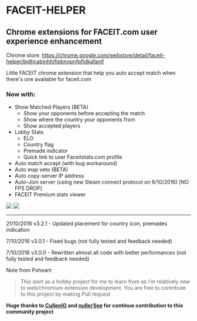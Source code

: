 # FACEIT-HELPER
## Chrome extensions for FACEIT.com user experience enhancement

Chrome store:
https://chrome.google.com/webstore/detail/faceit-helper/bjdhcabjnhhifipbnopnfpfidkafanjf

Little FACEIT chrome extension that help you auto accept match when there's one available for faceit.com

### Now with:
* Show Matched Players (BETA)
  * Show your opponents before accepting the match
  * Show where the country your opponents from
  * Show accepted players
*  Lobby Stats
	* ELO
	* Country flag
	* Premade indicator
	* Quick link to user Faceitstats.com profile
* Auto match accept (with bug workaround)
* Auto map veto (BETA)
* Auto copy-server IP address
* Auto-Join server (using new Steam connect protocol on 6/10/2016) [NO FPS DROP]
* FACEIT Premium stats viewer

![](http://puu.sh/rQhKU/91fab6830d.jpg)
![](http://puu.sh/rQhyZ/2dfdd0dfa3.png)

---------------------------------------------------------------------------------
21/10/2016
v3.2.1 - Updated placement for country icon, premades indication

7/10/2016
v3.0.1 - Fixed bugs
(not fully tested and feedback needed)

7/10/2016
v3.0.0 - Rewritten almost all code with better performances
(not fully tested and feedback needed)

Note from Poheart:
> This start as a hobby project for me to learn from as i'm relatively new to web/chromium extension development.
> You are free to contribute to this project by making Pull request


**Huge thanks to [CullenIO](https://github.com/CullenIO) and [nuller1joe](https://github.com/nuller1joe) for continue contribution to this community project**